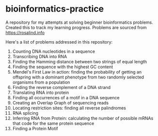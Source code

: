 # bioinformatics-practice
A repository for my attempts at solving beginner bioinformatics problems. Created this to track my learning progress. 
Problems are sourced from https://rosalind.info

Here's a list of problems addressed in this repository:
1. Counting DNA nucleotides in a sequence
2. Transcribing DNA into RNA
3. Finding the Hamming distance between two strings of equal length
4. Finding the sequence with the highest GC content
5. Mendel's First Law in action: finding the probability of getting an offspring with a dominant phenotype from two randomly selected organisms from a population
6. Finding the reverse complement of a DNA strand
7. Translating RNA into protein
8. Finding all occurrences of a motif in a DNA sequence
9. Creating an Overlap Graph of sequencing reads 
10. Locating restriction sites: finding all reverse palindromes
11. RNA splicing
12. Inferring RNA from Protein: calculating the number of possible mRNAs that code for the same protein sequence
13. Finding a Protein Motif
